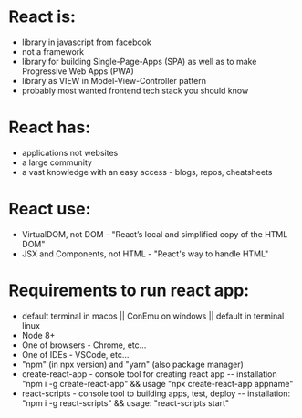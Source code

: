 # React is:
- library in javascript from facebook 
- not a framework
- library for building Single-Page-Apps (SPA) as well as to make Progressive Web Apps (PWA)
- library as VIEW in Model-View-Controller pattern
- probably most wanted frontend tech stack you should know

# React has:
- applications not websites
- a large community
- a vast knowledge with an easy access  - blogs, repos, cheatsheets

# React use:
- VirtualDOM, not DOM - "React’s local and simplified copy of the HTML DOM"
- JSX and Components, not HTML - "React's way to handle HTML"

# Requirements to run react app:
- default terminal in macos || ConEmu on windows || default in terminal linux
- Node 8+
- One of browsers - Chrome, etc...
- One of IDEs - VSCode, etc...
- "npm" (in npx version) and "yarn" (also package manager)
- create-react-app - console tool for creating react app
-- installation "npm i -g create-react-app" && usage  "npx create-react-app appname"
- react-scripts - console tool to building apps, test, deploy
-- installation: "npm i -g react-scripts" && usage: "react-scripts start"



